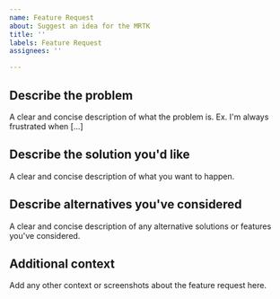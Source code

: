```yaml
---
name: Feature Request
about: Suggest an idea for the MRTK
title: ''
labels: Feature Request
assignees: ''

---
```


## Describe the problem

A clear and concise description of what the problem is. Ex. I'm always frustrated when [...]

## Describe the solution you'd like

A clear and concise description of what you want to happen.

## Describe alternatives you've considered

A clear and concise description of any alternative solutions or features you've considered.

## Additional context

Add any other context or screenshots about the feature request here.
